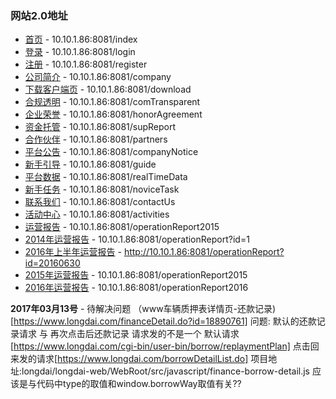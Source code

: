 ### 网站2.0地址

- [首页](http://10.10.1.86:8081/index) - 10.10.1.86:8081/index
- [登录](http://10.10.1.86:8081/login)  - 10.10.1.86:8081/login
- [注册](http://10.10.1.86:8081/register) - 10.10.1.86:8081/register
- [公司简介](http://10.10.1.86:8081/company) - 10.10.1.86:8081/company
- [下载客户端页](http://10.10.1.86:8081/download) - 10.10.1.86:8081/download
- [合规透明](http://10.10.1.86:8081/comTransparent) - 10.10.1.86:8081/comTransparent
- [企业荣誉](http://10.10.1.86:8081/honorAgreement) - 10.10.1.86:8081/honorAgreement
- [资金托管](http://10.10.1.86:8081/supReport) - 10.10.1.86:8081/supReport
- [合作伙伴](http://10.10.1.86:8081/partners) - 10.10.1.86:8081/partners
- [平台公告](http://10.10.1.86:8081/companyNotice) - 10.10.1.86:8081/companyNotice
- [新手引导](http://10.10.1.86:8081/guide) - 10.10.1.86:8081/guide
- [平台数据](http://10.10.1.86:8081/realTimeData) - 10.10.1.86:8081/realTimeData
- [新手任务](http://10.10.1.86:8081/noviceTask) - 10.10.1.86:8081/noviceTask
- [联系我们](http://10.10.1.86:8081/contactUs) - 10.10.1.86:8081/contactUs
- [活动中心](http://10.10.1.86:8081/activities) - 10.10.1.86:8081/activities
- [运营报告](http://10.10.1.86:8081/operationReport2015) - 10.10.1.86:8081/operationReport2015
- [2014年运营报告](http://10.10.1.86:8081/operationReport?id=1) - 10.10.1.86:8081/operationReport?id=1
- [2016年上半年运营报告](http://10.10.1.86:8081/operationReport?id=20160630) - http://10.10.1.86:8081/operationReport?id=20160630
- [2015年运营报告](http://10.10.1.86:8081/operationReport2015) - 10.10.1.86:8081/operationReport2015
- [2016年运营报告](http://10.10.1.86:8081/operationReport2016) - 10.10.1.86:8081/operationReport2016


**2017年03月13号**
	- 待解决问题
	     （www车辆质押表详情页-还款记录)[https://www.longdai.com/financeDetail.do?id=18890761]
	      问题: 默认的还款记录请求 与 再次点击后还款记录 请求发的不是一个
	      默认请求[https://www.longdai.com/cgi-bin/user-bin/borrow/replaymentPlan]  点击回来发的请求[https://www.longdai.com/borrowDetailList.do]
	      项目地址:longdai/longdai-web/WebRoot/src/javascript/finance-borrow-detail.js
	      应该是与代码中type的取值和window.borrowWay取值有关??

